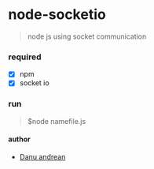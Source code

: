# node-socketio
> node js using socket communication

### required
- [x] npm
- [x] socket io

### run
> $node namefile.js

#### author
- <a href=https://me-danuandrean.github.io>Danu andrean</a>

